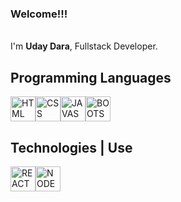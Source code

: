 <h3>Welcome!!!</h3> <br>
I'm <b>Uday Dara</b>, Fullstack Developer.

<h2>Programming Languages</h2>
<div style="display:flex">
  <img style="width:40px" src="https://raw.githubusercontent.com/MarikIshtar007/MarikIshtar007/master/images/html.svg" alt="HTML">
  <img style="width:40px" src="https://raw.githubusercontent.com/MarikIshtar007/MarikIshtar007/master/images/css.svg" alt="CSS">
  <img style="width:40px" src="https://raw.githubusercontent.com/MarikIshtar007/MarikIshtar007/master/images/js.svg" alt="JAVASCRIPT">
  <img style="width:40px" src="https://raw.githubusercontent.com/MarikIshtar007/MarikIshtar007/master/images/bootstrap.svg" alt="BOOTSTRAP">
</div>

<h2>Technologies | Use</h2>
<div style="display:flex">
  <img style="width:40px" src="https://raw.githubusercontent.com/MarikIshtar007/MarikIshtar007/master/images/react.svg" alt="REACT">
  <img style="width:40px" src="https://raw.githubusercontent.com/MarikIshtar007/MarikIshtar007/master/images/nodejs.svg" alt="NODE">
</div>



<!---
udayrajdara/udayrajdara is a ✨ special ✨ repository because its `README.md` (this file) appears on your GitHub profile.
You can click the Preview link to take a look at your changes.
--->
